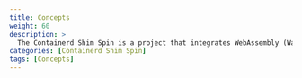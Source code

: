 ```yaml
---
title: Concepts
weight: 60
description: >
  The Containerd Shim Spin is a project that integrates WebAssembly (Wasm) and WASI workloads into Kubernetes, allowing these workloads to be managed and run as regular container workloads through the implementation of specialized containerd shims.
categories: [Containerd Shim Spin]
tags: [Concepts]
---
```



